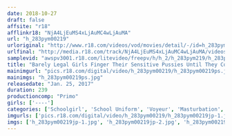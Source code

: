 ```yaml
---
date: 2018-10-27
draft: false
affsite: "r18"
afflinkr18: "NjA4LjEuMS4xLjAuMC4wLjAuMA"
url: "h_283pym00219"
urloriginal: "http://www.r18.com/videos/vod/movies/detail/-/id=h_283pym00219"
urlfinal: "http://media.r18.com/track/NjA4LjEuMS4xLjAuMC4wLjAuMA/videos/vod/movies/detail/-/id=h_283pym00219"
samplevid: "awspv3001.r18.com/litevideo/freepv/h/h_2/h_283pym219/h_283pym219_dmb_w.mp4"
title: "Barely Legal Girls Finger Their Sensitive Pussies Until They Convulse And Orgasm Over And Over Again. Secretly Filming Schoolgirls Masturbating In The Girls' Dorm 2"
mainimgurl: "pics.r18.com/digital/video/h_283pym00219/h_283pym00219ps.jpg"
mainimgs: "h_283pym00219ps.jpg"
releasedate: "Jan. 25, 2017"
duration: 239
productioncomp: "Primo"
girls: ['----']
categories: ['Schoolgirl', 'School Uniform', 'Voyeur', 'Masturbation', 'Fingering', 'Over 4 Hours', 'Hi-Def']
imgurls: ['pics.r18.com/digital/video/h_283pym00219/h_283pym00219jp-1.jpg', 'pics.r18.com/digital/video/h_283pym00219/h_283pym00219jp-2.jpg', 'pics.r18.com/digital/video/h_283pym00219/h_283pym00219jp-3.jpg', 'pics.r18.com/digital/video/h_283pym00219/h_283pym00219jp-4.jpg', 'pics.r18.com/digital/video/h_283pym00219/h_283pym00219jp-5.jpg', 'pics.r18.com/digital/video/h_283pym00219/h_283pym00219jp-6.jpg', 'pics.r18.com/digital/video/h_283pym00219/h_283pym00219jp-7.jpg', 'pics.r18.com/digital/video/h_283pym00219/h_283pym00219jp-8.jpg', 'pics.r18.com/digital/video/h_283pym00219/h_283pym00219jp-9.jpg', 'pics.r18.com/digital/video/h_283pym00219/h_283pym00219jp-10.jpg', 'pics.r18.com/digital/video/h_283pym00219/h_283pym00219jp-11.jpg', 'pics.r18.com/digital/video/h_283pym00219/h_283pym00219jp-12.jpg', 'pics.r18.com/digital/video/h_283pym00219/h_283pym00219jp-13.jpg', 'pics.r18.com/digital/video/h_283pym00219/h_283pym00219jp-14.jpg', 'pics.r18.com/digital/video/h_283pym00219/h_283pym00219jp-15.jpg', 'pics.r18.com/digital/video/h_283pym00219/h_283pym00219jp-16.jpg', 'pics.r18.com/digital/video/h_283pym00219/h_283pym00219jp-17.jpg', 'pics.r18.com/digital/video/h_283pym00219/h_283pym00219jp-18.jpg', 'pics.r18.com/digital/video/h_283pym00219/h_283pym00219jp-19.jpg', 'pics.r18.com/digital/video/h_283pym00219/h_283pym00219jp-20.jpg']
imgs: ['h_283pym00219jp-1.jpg', 'h_283pym00219jp-2.jpg', 'h_283pym00219jp-3.jpg', 'h_283pym00219jp-4.jpg', 'h_283pym00219jp-5.jpg', 'h_283pym00219jp-6.jpg', 'h_283pym00219jp-7.jpg', 'h_283pym00219jp-8.jpg', 'h_283pym00219jp-9.jpg', 'h_283pym00219jp-10.jpg', 'h_283pym00219jp-11.jpg', 'h_283pym00219jp-12.jpg', 'h_283pym00219jp-13.jpg', 'h_283pym00219jp-14.jpg', 'h_283pym00219jp-15.jpg', 'h_283pym00219jp-16.jpg', 'h_283pym00219jp-17.jpg', 'h_283pym00219jp-18.jpg', 'h_283pym00219jp-19.jpg', 'h_283pym00219jp-20.jpg']
---
```

